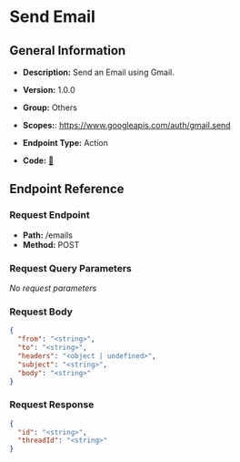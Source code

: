# Send Email

## General Information

- **Description:** Send an Email using Gmail.

- **Version:** 1.0.0
- **Group:** Others
- **Scopes:**: https://www.googleapis.com/auth/gmail.send
- **Endpoint Type:** Action
- **Code:** [🔗](https://github.com/NangoHQ/integration-templates/tree/main/integrations/google-mail/actions/send-email.ts)

## Endpoint Reference

### Request Endpoint

- **Path:** /emails
- **Method:** POST

### Request Query Parameters

_No request parameters_

### Request Body

```json
{
  "from": "<string>",
  "to": "<string>",
  "headers": "<object | undefined>",
  "subject": "<string>",
  "body": "<string>"
}
```

### Request Response

```json
{
  "id": "<string>",
  "threadId": "<string>"
}
```
